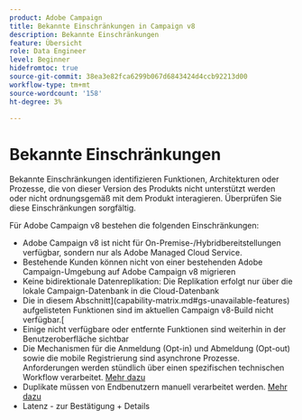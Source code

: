```yaml
---
product: Adobe Campaign
title: Bekannte Einschränkungen in Campaign v8
description: Bekannte Einschränkungen
feature: Übersicht
role: Data Engineer
level: Beginner
hidefromtoc: true
source-git-commit: 38ea3e82fca6299b067d6843424d4ccb92213d00
workflow-type: tm+mt
source-wordcount: '158'
ht-degree: 3%

---
```


# Bekannte Einschränkungen

Bekannte Einschränkungen identifizieren Funktionen, Architekturen oder Prozesse, die von dieser Version des Produkts nicht unterstützt werden oder nicht ordnungsgemäß mit dem Produkt interagieren. Überprüfen Sie diese Einschränkungen sorgfältig.

Für Adobe Campaign v8 bestehen die folgenden Einschränkungen:

* Adobe Campaign v8 ist nicht für On-Premise-/Hybridbereitstellungen verfügbar, sondern nur als Adobe Managed Cloud Service.
* Bestehende Kunden können nicht von einer bestehenden Adobe Campaign-Umgebung auf Adobe Campaign v8 migrieren
* Keine bidirektionale Datenreplikation: Die Replikation erfolgt nur über die lokale Campaign-Datenbank in die Cloud-Datenbank
* Die in diesem Abschnitt](capability-matrix.md#gs-unavailable-features) aufgelisteten Funktionen sind im aktuellen Campaign v8-Build nicht verfügbar.[
* Einige nicht verfügbare oder entfernte Funktionen sind weiterhin in der Benutzeroberfläche sichtbar
* Die Mechanismen für die Anmeldung (Opt-in) und Abmeldung (Opt-out) sowie die mobile Registrierung sind asynchrone Prozesse. Anforderungen werden stündlich über einen spezifischen technischen Workflow verarbeitet. [Mehr dazu](../config/replication.md#tech-wf)
* Duplikate müssen von Endbenutzern manuell verarbeitet werden. [Mehr dazu](../dev/keys.md)
* Latenz - zur Bestätigung + Details

